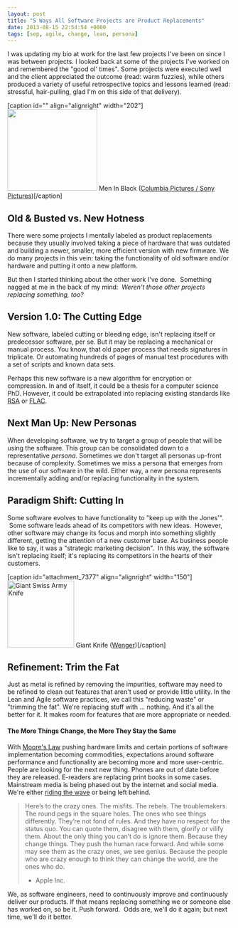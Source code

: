 ```yaml
---
layout: post
title: "5 Ways All Software Projects are Product Replacements"
date: 2013-08-15 22:54:54 +0000
tags: [sep, agile, change, lean, persona]
---
```

I was updating my bio at work for the last few projects I've been on since I was between projects. I looked back at some of the projects I've worked on and remembered the "good ol' times". Some projects were executed well and the client appreciated the outcome (read: warm fuzzies), while others produced a variety of useful retrospective topics and lessons learned (read: stressful, hair-pulling, glad I'm on this side of that delivery).

[caption id="" align="alignright" width="202"]<img src="http://kotorimagazine.com/files.php?file=Men_in_Black_414750218.jpg" alt="" width="202" height="183" /> Men In Black (<a href="http://www.sonypictures.com/">Columbia Pictures / Sony Pictures</a>)[/caption]
<h2>Old &amp; Busted vs. New Hotness</h2>
There were some projects I mentally labeled as product replacements because they usually involved taking a piece of hardware that was outdated and building a newer, smaller, more efficient version with new firmware. We do many projects in this vein: taking the functionality of old software and/or hardware and putting it onto a new platform.

But then I started thinking about the other work I've done.  Something nagged at me in the back of my mind:  <em>Weren't those other projects replacing something, too?</em>
<h2>Version 1.0: The Cutting Edge</h2>
New software, labeled cutting or bleeding edge, isn't replacing itself or predecessor software, per se. But it may be replacing a mechanical or manual process. You know, that old paper process that needs signatures in triplicate. Or automating hundreds of pages of manual test procedures with a set of scripts and known data sets.

Perhaps this new software is a new algorithm for encryption or compression. In and of itself, it could be a thesis for a computer science PhD. However, it could be extrapolated into replacing existing standards like <a title="RSA encryption algorithm" href="http://en.wikipedia.org/wiki/RSA_(algorithm)">RSA</a> or <a title="FLAC audio compression" href="http://xiph.org/flac/">FLAC</a>.
<h2>Next Man Up: New Personas</h2>
When developing software, we try to target a group of people that will be using the software. This group can be consolidated down to a representative <em>persona</em>. Sometimes we don't target all personas up-front because of complexity. Sometimes we miss a persona that emerges from the use of our software in the wild. Either way, a new persona represents incrementally adding and/or replacing functionality in the system.
<h2>Paradigm Shift: Cutting In</h2>
Some software evolves to have functionality to "keep up with the Jones'".  Some software leads ahead of its competitors with new ideas.  However, other software may change its focus and morph into something slightly different, getting the attention of a new customer base. As business people like to say, it was a "strategic marketing decision".  In this way, the software isn't replacing itself; it's replacing its competitors in the hearts of their customers.

[caption id="attachment_7377" align="alignright" width="150"]<img src="wp-content/uploads/2016/10/wenger_giant_knife-150x150.jpg" alt="Giant Swiss Army Knife" width="150" height="150" /> Giant Knife (<a href="http://www.wengerna.com/">Wenger</a>)[/caption]
<h2>Refinement: Trim the Fat</h2>
Just as metal is refined by removing the impurities, software may need to be refined to clean out features that aren't used or provide little utility. In the Lean and Agile software practices, we call this "reducing waste" or "trimming the fat". We're replacing stuff with ... nothing. And it's all the better for it. It makes room for features that are more appropriate or needed.
<h4>The More Things Change, the More They Stay the Same</h4>
With <a href="http://en.wikipedia.org/wiki/Moore's_law">Moore's Law</a> pushing hardware limits and certain portions of software implementation becoming commodities, expectations around software performance and functionality are becoming more and more user-centric. People are looking for the next new thing. Phones are out of date before they are released. E-readers are replacing print books in some cases. Mainstream media is being phased out by the internet and social media. We're either <a href="2013/06/06/ride-the-wave/">riding the wave</a> or being left behind.
<blockquote>Here’s to the crazy ones. The misfits. The rebels. The troublemakers. The round pegs in the square holes. The ones who see things differently. They’re not fond of rules. And they have no respect for the status quo. You can quote them, disagree with them, glorify or vilify them. About the only thing you can’t do is ignore them. Because they change things. They push the human race forward. And while some may see them as the crazy ones, we see genius. Because the people who are crazy enough to think they can change the world, are the ones who do.

- Apple Inc.</blockquote>
We, as software engineers, need to continuously improve and continuously deliver our products. If that means replacing something we or someone else has worked on, so be it. Push forward.  Odds are, we'll do it again; but next time, we'll do it better.
